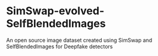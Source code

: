 # SimSwap-evolved-SelfBlendedImages
An open source image dataset created using SimSwap and SelfBlendedImages for Deepfake detectors
